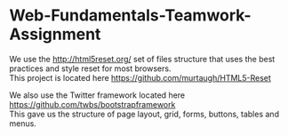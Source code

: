 # Web-Fundamentals-Teamwork-Assignment  
We use the http://html5reset.org/ set of files structure that uses the best practices and style reset for most browsers.  
This project is located here https://github.com/murtaugh/HTML5-Reset  
  
We also use the Twitter framework located here https://github.com/twbs/bootstrapframework  
This gave us the structure of page layout, grid, forms, buttons, tables and menus.

